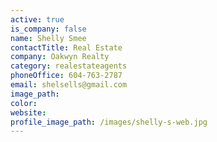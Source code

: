```yaml
---
active: true
is_company: false
name: Shelly Smee
contactTitle: Real Estate
company: Oakwyn Realty
category: realestateagents
phoneOffice: 604-763-2787
email: shelsells@gmail.com
image_path:
color:
website:
profile_image_path: /images/shelly-s-web.jpg
---
```



